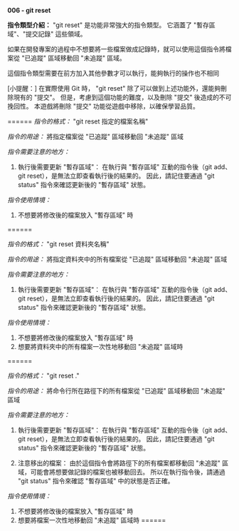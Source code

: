 **006 - git reset**

**指令類型介紹：**
"git reset" 是功能非常強大的指令類型。
它涵蓋了 "暫存區域"、"提交記錄" 這些領域。

如果在開發專案的過程中不想要將一些檔案做成記錄時，就可以使用這個指令將檔案從 "已追蹤" 區域移動回 "未追蹤" 區域。

這個指令類型需要在前方加入其他參數才可以執行，能夠執行的操作也不相同

[小提醒：]
在實際使用 Git 時，
"git reset" 除了可以做到上述功能外，還能夠刪除現有的 "提交"。
但是，考慮到這個功能的難度，以及刪除 "提交" 後造成的不可挽回性。
本遊戲將刪除 "提交" 功能從遊戲中移除，以確保學習品質。

======
*指令的格式：* 
"git reset 指定的檔案名稱"

*指令的用途：* 
將指定檔案從 "已追蹤" 區域移動回 "未追蹤" 區域

*指令需要注意的地方：* 
1. 執行後需要更新 "暫存區域"：
在執行與 "暫存區域" 互動的指令後（git add、git reset），是無法立即查看執行後的結果的。
因此，請記住要通過 "git status" 指令來確認更新後的 "暫存區域" 狀態。

*指令使用情境：*
1. 不想要將修改後的檔案放入 "暫存區域" 時

======

*指令的格式：* 
"git reset 資料夾名稱"

*指令的用途：* 
將指定資料夾中的所有檔案從 "已追蹤" 區域移動回 "未追蹤" 區域

*指令需要注意的地方：* 
1. 執行後需要更新 "暫存區域"：
在執行與 "暫存區域" 互動的指令後（git add、git reset），是無法立即查看執行後的結果的。
因此，請記住要通過 "git status" 指令來確認更新後的 "暫存區域" 狀態。

*指令使用情境：*
1. 不想要將修改後的檔案放入 "暫存區域" 時
2. 想要將資料夾中的所有檔案一次性地移動回 "未追蹤" 區域時

======

*指令的格式：* 
"git reset ."

*指令的用途：* 
將命令行所在路徑下的所有檔案從 "已追蹤" 區域移動回 "未追蹤" 區域

*指令需要注意的地方：* 
1. 執行後需要更新 "暫存區域"：
在執行與 "暫存區域" 互動的指令後（git add、git reset），是無法立即查看執行後的結果的。
因此，請記住要通過 "git status" 指令來確認更新後的 "暫存區域" 狀態。

2. 注意移出的檔案：
由於這個指令會將路徑下的所有檔案都移動回 "未追蹤" 區域，可能會將想要做記錄的檔案也被移動回去。
所以在執行指令後，請通過 "git status" 指令來確認 "暫存區域" 中的狀態是否正確。

*指令使用情境：*
1. 不想要將修改後的檔案放入 "暫存區域" 時
2. 想要將檔案一次性地移動回 "未追蹤" 區域時
======